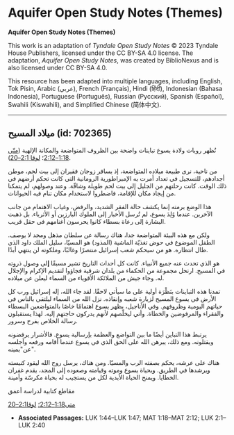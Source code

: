 # Aquifer Open Study Notes (Themes)

**Aquifer Open Study Notes (Themes)**

This work is an adaptation of *Tyndale Open Study Notes* © 2023 Tyndale House Publishers, licensed under the CC BY\-SA 4\.0 license. The adaptation, *Aquifer Open Study Notes*, was created by BiblioNexus and is also licensed under CC BY\-SA 4\.0\.

This resource has been adapted into multiple languages, including English, Tok Pisin, Arabic (عربي), French (Français), Hindi (हिंदी), Indonesian (Bahasa Indonesia), Portuguese (Português), Russian (Русский), Spanish (Español), Swahili (Kiswahili), and Simplified Chinese (简体中文).



--------------------------------

## ميلاد المسيح (id: 702365)

تُظهر رويات ولادة يسوع تباينات واضحة بين الظروف المتواضعة والمكانة الإلهية ([متّى 1:18–2:12](https://ref.ly/Matt1:18-Matt2:12)؛ [لوقا 2:1–20](https://ref.ly/Luke1:44-Luke1:47)).

من ناحية، نرى طبيعة ميلاده المتواضعة، إذ يسافر زوجان فقيران إلى بيت لحم، موطن أجدادهم، للتسجيل في تعداد أمرت به الإمبراطورية الرومانية التي كانت تحكم أرضهم في ذلك الوقت. كانت رحلتهم من الجليل إلى بيت لحم طويلة وشاقّة. وعند وصولهم، لم يتمكنا من إيجاد مكان للإقامة، فاضطروا لاستخدام مكان تنام فيه الحيوانات.

هذا الوضع برمته إنما يكشف حالة الفقر الشديد، والرفض، وغياب الاهتمام من جانب الآخرين. عندما وُلِدَ يسوع، لم تُرسل الأخبار إلى الملوك البارزين أو الأثرياء. بل ذهبت البشارة إلى رعاة بسطاء كانوا يحرسون أغنامهم في حقل قريب.

ولكن مع هذه البيئة المتواضعة جدا، هناك رسالة عن سلطان مذهل ومجد لا يوصف. الطفل الموضوع في حوض تغذيّة الماشية (المذود) هو المسيّا، سليل الملك داود الذي طال انتظاره. هو من سيحكم شعب إسرائيل منتصرًا وغالبًا، وملكوته لن ينتهي أبدًا.

هو الذي تحدث عنه جميع الأنبياء. كانت كل أحداث التاريخ تشير مسبقًا **إ**لى وصول ذروته في المسيح. ارتحل مجموعة من الحكماء من بلدان شرقية فجاؤوا لتقديم الإكرام والإجلال له. وجاء جيش من الملائكة الأقوياء من السماء ليعلن عن ميلاده.

تمدنا هذه التباينات بنَظْرَة أولية على ما سيأتي لاحقًا. لقد جاء الله، إله إسرائيل ورب كل الأرض في يسوع المسيح لزيارة شعبه وإنقاذه. نزل الله من السماء ليلتقي بالناس في حياتهم اليومية وظروفهم. وفي الأناجيل، يظهر يسوع اهتمامًا خاصًا بالمتواضعين البسطاء والفقراء والمرفوضين والخطاة. وأتي ليخلّصهم لأنهم يدركون حاجتهم إليه. لهذا يستقبلون رسالة الخلاص بفرح وسرور.

يرتبط هذا التباين أيضًا ما بين التواضع والعظمة بإرسالية يسوع. فالأشرار يرفضونه ويقتلونه. ومع ذلك، يبرهن الله على الحق الذي في يسوع عندما أقامه ورفعه وأجلسه عن"يمينه".

هناك على عرشه، يحكم بصفته الرب والمسيّا. ومن هناك، يرسل روح الله ليقود كنيسته ويرشدها في الطريق. وبحياة يسوع وموته وقيامته وصعوده إلى المجد، يقدم غفران الخطايا. ويمنح الحياة الأبدية لكل من يستجيب له بحياة مكرسّة وأمينة.

مقاطع كتابية لدراسة أعمق

[متى1:18–2:12؛](https://ref.ly/Matt1:18-Matt2:12) [لوقا2:1–20](https://ref.ly/Luke2:1-Luke2:40)

* **Associated Passages:** LUK 1:44–LUK 1:47; MAT 1:18–MAT 2:12; LUK 2:1–LUK 2:40

